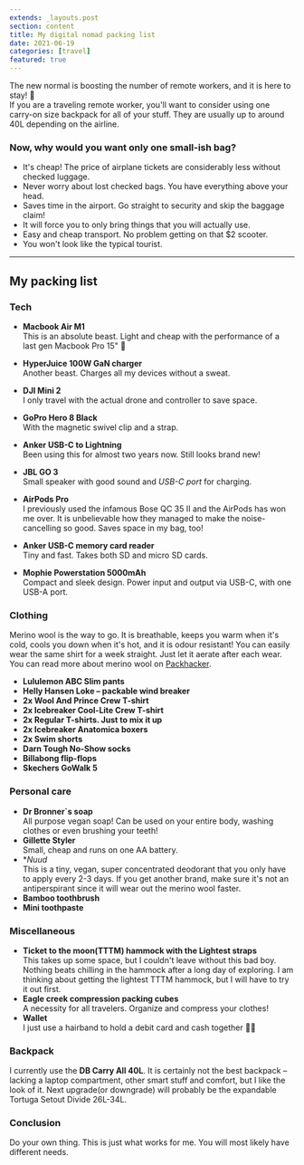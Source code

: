 ```yaml
---
extends: _layouts.post
section: content
title: My digital nomad packing list
date: 2021-06-19
categories: [travel]
featured: true
---
```


The new normal is boosting the number of remote workers, and it is here to stay! 🥳  
If you are a traveling remote worker, you'll want to consider using one carry-on size backpack for all of your stuff. They are usually up to around 40L depending on the airline. 

### Now, why would you want only one small-ish bag?

* It's cheap! The price of airplane tickets are considerably less without checked luggage.
* Never worry about lost checked bags. You have everything above your head.
* Saves time in the airport. Go straight to security and skip the baggage claim!
* It will force you to only bring things that you will actually use.
* Easy and cheap transport. No problem getting on that $2 scooter.
* You won't look like the typical tourist.

---

## My packing list
### Tech
* **Macbook Air M1**  
This is an absolute beast. Light and cheap with the performance of a last gen Macbook Pro 15" 🤤

* **HyperJuice 100W GaN charger**  
Another beast. Charges all my devices without a sweat.

* **DJI Mini 2**  
I only travel with the actual drone and controller to save space.

* **GoPro Hero 8 Black**  
With the magnetic swivel clip and a strap.

* **Anker USB-C to Lightning**  
Been using this for almost two years now. Still looks brand new!

* **JBL GO 3**  
Small speaker with good sound and *USB-C port* for charging.

* **AirPods Pro**  
I previously used the infamous Bose QC 35 II and the AirPods has won me over. It is unbelievable how they managed to make the noise-cancelling so good. Saves space in my bag, too!

* **Anker USB-C memory card reader**  
Tiny and fast. Takes both SD and micro SD cards.

* **Mophie Powerstation 5000mAh**  
Compact and sleek design. Power input and output via USB-C, with one USB-A port.


### Clothing
Merino wool is the way to go. It is breathable, keeps you warm when it's cold, cools you down when it's hot, and it is odour resistant! 
You can easily wear the same shirt for a week straight. Just let it aerate after each wear. 
You can read more about merino wool on [Packhacker](https://packhacker.com/guide/merino-wool-travel-clothing/). 

* **Lululemon ABC Slim pants**
* **Helly Hansen Loke – packable wind breaker**
* **2x Wool And Prince Crew T-shirt**
* **2x Icebreaker Cool-Lite Crew T-shirt**
* **2x Regular T-shirts. Just to mix it up**
* **2x Icebreaker Anatomica boxers**
* **2x Swim shorts**
* **Darn Tough No-Show socks**
* **Billabong flip-flops**
* **Skechers GoWalk 5**

### Personal care
* **Dr Bronner`s soap**  
All purpose vegan soap! Can be used on your entire body, washing clothes or even brushing your teeth!
* **Gillette Styler**  
Small, cheap and runs on one AA battery.
* **Nuud*  
This is a tiny, vegan, super concentrated deodorant that you only have to apply every 2-3 days. If you get another brand, make sure it's not an antiperspirant since it will wear out the merino wool faster.  
* **Bamboo toothbrush**
* **Mini toothpaste**

### Miscellaneous
* **Ticket to the moon(TTTM) hammock with the Lightest straps**  
This takes up some space, but I couldn't leave without this bad boy. Nothing beats chilling in the hammock after a long day of exploring. I am thinking about getting the lightest TTTM hammock, but I will have to try it out first.
* **Eagle creek compression packing cubes**  
A necessity for all travelers. Organize and compress your clothes!
* **Wallet**  
I just use a hairband to hold a debit card and cash together 🤷‍♂️
  
### Backpack
I currently use the **DB Carry All 40L**. It is certainly not the best backpack – lacking a laptop compartment, other smart stuff and comfort, but I like the look of it. Next upgrade(or downgrade) will probably be the expandable Tortuga Setout Divide 26L-34L.

### Conclusion
Do your own thing. This is just what works for me. You will most likely have different needs. 

